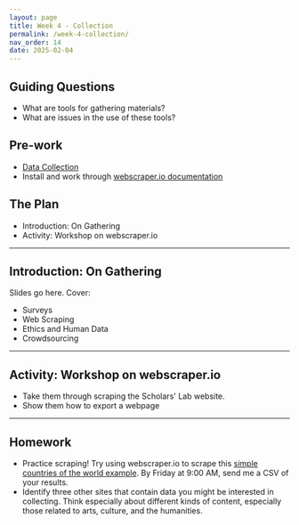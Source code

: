 ```yaml
---
layout: page
title: Week 4 - Collection
permalink: /week-4-collection/
nav_order: 14
date: 2025-02-04
---
```


## Guiding Questions

* What are tools for gathering materials?
* What are issues in the use of these tools?

## Pre-work

* [Data Collection](https://ori.hhs.gov/education/products/n_illinois_u/datamanagement/dctopic.html)
* Install and work through [webscraper.io documentation](https://webscraper.io/how-to-videos)


## The Plan

* Introduction: On Gathering
* Activity: Workshop on webscraper.io

---
## Introduction: On Gathering

Slides go here. Cover: 

* Surveys
* Web Scraping
* Ethics and Human Data
* Crowdsourcing

---
## Activity: Workshop on webscraper.io

* Take them through scraping the Scholars' Lab website. 
* Show them how to export a webpage

---
## Homework

* Practice scraping! Try using webscraper.io to scrape this [simple countries of the world example](https://www.scrapethissite.com/pages/simple/). By Friday at 9:00 AM, send me a CSV of your results. 
* Identify three other sites that contain data you might be interested in collecting. Think especially about different kinds of content, especially those related to arts, culture, and the humanities.